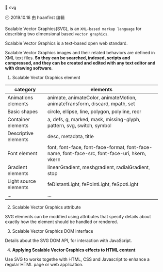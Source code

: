 🐾 svg

🕘 2019.10.18 由 hoanfirst 编辑

Scalable Vector Graphics(SVG), is an `XML-based markup language` for describing two dimensional based `vector graphics`.

Scalable Vector Graphics is a text-based open web standard.

Scalable Vector Graphics images and their related behaviors are defined in XML text files. **So they can be searched, indexed, scripts and compressed, and they can be created and edited with any text editor and with drawing software**.


1. Scalable Vector Graphics element

category|elements|
-|-|
Animations elements|animate, animateColor, animateMotion, animateTransform, discard, mpath, set|
Basic shapes|circle, ellipse, line, polygon, polyline, recr|
Container elements|a, defs, g, marked, mask, missing-glyph, pattern, svg, switch, symbol|
Descriptive elements|desc, metadata, title|
Font element|font, font-face, font-face-format, font-face-name, font-face-src, font-face-uri, hkern, vkern|
Gradient elements|linearGradient, meshgradient, radialGradient, stop|
Light source elements|feDistantLight, fePointLight, feSpotLight|
...|...|


2. Scalable Vector Graphics attribute

SVG elements can be modified using attributes that specify details about exactly how the element should be handled or rendered. 

3. Scalable Vector Graphics DOM interface

Details about the SVG DOM API, for interaction with JavaScript.

4. **Applying Scalable Vector Graphics effects to HTML content**

Use SVG to works togethe with HTML, CSS and Javascript to enhance a regular HTML page or web application.



